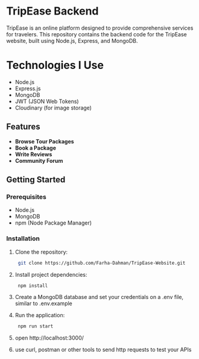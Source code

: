 # TripEase Backend

TripEase is an online platform designed to provide comprehensive services for travelers. This repository contains the backend code for the TripEase website, built using Node.js, Express, and MongoDB.

# Technologies I Use
- Node.js
- Express.js
- MongoDB
- JWT (JSON Web Tokens)
- Cloudinary (for image storage)

## Features

- **Browse Tour Packages**
- **Book a Package**
- **Write Reviews**
- **Community Forum**

## Getting Started

### Prerequisites

- Node.js
- MongoDB
- npm (Node Package Manager)

### Installation

1. Clone the repository:

   ```bash
    git clone https://github.com/Farha-Dahman/TripEase-Website.git
   ```
2. Install project dependencies:
   ```bash
    npm install
   ```
3. Create a MongoDB database and set your credentials on a .env file, similar to .env.example
4. Run the application:
   ```bash
    npm run start
   ```
5. open http://localhost:3000/
6. use curl, postman or other tools to send http requests to test your APIs

   
